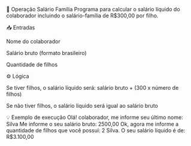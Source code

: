🧮 Operação Salário Família
Programa para calcular o salário líquido do colaborador incluindo o salário-família de R$300,00 por filho.

📥 Entradas

Nome do colaborador

Salário bruto (formato brasileiro)

Quantidade de filhos

⚙️ Lógica

Se tiver filhos, o salário líquido será: salário bruto + (300 x número de filhos)

Se não tiver filhos, o salário líquido será igual ao salário bruto

💡 Exemplo de execução
Olá! colaborador, me informe seu último nome: Silva
Me informe o seu salário bruto: 2500,00
Ok, agora me informe a quantidade de filhos que você possui: 2
Silva. O seu salário líquido é de: R$3.100,00
